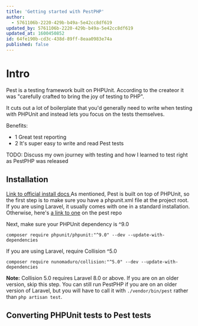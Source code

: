 ```yaml
---
title: 'Getting started with PestPHP'
author:
  - 5761106b-2220-429b-b49a-5e42cc8df619
updated_by: 5761106b-2220-429b-b49a-5e42cc8df619
updated_at: 1600450852
id: 64fe190b-cd3c-438d-89ff-8eaa0983e74a
published: false
---
```

# Intro

Pest is a testing framework built on PHPUnit. According to the createor it was "carefully crafted to bring the joy of testing to PHP".

It cuts out a lot of boilerplate that you'd generally need to write when testing with PHPUnit and instead lets you focus on the tests themselves. 

Benefits:

- 1 Great test reporting
- 2 It's super easy to write and read Pest tests



TODO: Discuss my own journey with testing and how I learned to test right as PestPHP was released

## Installation

[Link to official install docs
](https://pestphp.com/docs/installation/)
As mentioned, Pest is built on top of PHPUnit, so the first step is to make sure you have a phpunit.xml file at the project root. If you are using Laravel, it usually comes with one in a standard installation. Otherwise, here's [a link to one](https://github.com/pestphp/pest/blob/master/stubs/Laravel/phpunit.xml) on the pest repo

Next, make sure your PHPUnit dependency is ^9.0

```
composer require phpunit/phpunit:"^9.0" --dev --update-with-dependencies
```

If you are using Laravel, require Collision ^5.0

```
composer require nunomaduro/collision:"^5.0" --dev --update-with-dependencies
```

**Note:** Collision 5.0 requires Laravel 8.0 or above. If you are on an older version, skip this step. You can still run PestPHP if you are on an older version of Laravel, but you will have to call it with `./vendor/bin/pest` rather than `php artisan test`.

## Converting PHPUnit tests to Pest tests